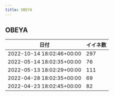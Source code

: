 ```yaml
---
title: OBEYA
---
```

## OBEYA

|日付|イイネ数|
|-|-|
|2022-10-14 18:02:46+00:00|297|
|2022-05-14 18:02:35+00:00|76|
|2022-05-13 18:02:29+00:00|111|
|2022-04-28 18:02:35+00:00|69|
|2022-04-23 18:02:45+00:00|82|
